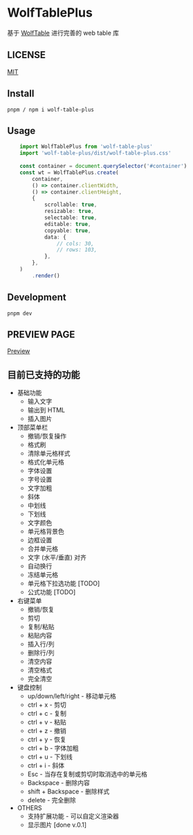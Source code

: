 # WolfTablePlus

基于 [WolfTable](https://github.com/wolf-table/table) 进行完善的 web table 库

## LICENSE
[MIT](https://github.com/NeoLep/wolf-table-plus?tab=MIT-1-ov-file)

## Install
`pnpm / npm i wolf-table-plus`

## Usage
```typescript
    import WolfTablePlus from 'wolf-table-plus'
    import 'wolf-table-plus/dist/wolf-table-plus.css'
    
    const container = document.querySelector('#container')
    const wt = WolfTablePlus.create(
        container,
        () => container.clientWidth,
        () => container.clientHeight,
        {
            scrollable: true,
            resizable: true,
            selectable: true,
            editable: true,
            copyable: true,
            data: {
                // cols: 30,
                // rows: 103,
            },
        },
    )
        .render()
```


## Development
`pnpm dev`

## PREVIEW PAGE
[Preview](https://neolep.github.io/wolf-table-plus/index-prod.html)



## 目前已支持的功能
- 基础功能
    - 输入文字
    - 输出到 HTML
    - 插入图片
- 顶部菜单栏
    - 撤销/恢复操作
    - 格式刷
    - 清除单元格样式
    - 格式化单元格
    - 字体设置
    - 字号设置
    - 文字加粗
    - 斜体
    - 中划线
    - 下划线
    - 文字颜色
    - 单元格背景色
    - 边框设置
    - 合并单元格
    - 文字 (水平/垂直) 对齐
    - 自动换行
    - 冻结单元格
    - 单元格下拉选功能 [TODO]
    - 公式功能 [TODO]
- 右键菜单
    - 撤销/恢复
    - 剪切
    - 复制/粘贴
    - 粘贴内容
    - 插入行/列
    - 删除行/列
    - 清空内容
    - 清空格式
    - 完全清空
- 键盘控制
    - up/down/left/right - 移动单元格
    - ctrl + x - 剪切
    - ctrl + c - 复制
    - ctrl + v - 粘贴
    - ctrl + z - 撤销
    - ctrl + y - 恢复
    - ctrl + b - 字体加粗
    - ctrl + u - 下划线
    - ctrl + i - 斜体
    - Esc - 当存在复制或剪切时取消选中的单元格
    - Backspace - 删除内容
    - shift + Backspace - 删除样式
    - delete - 完全删除
- OTHERS
    - 支持扩展功能 - 可以自定义渲染器
    - 显示图片 [done v.0.1]
